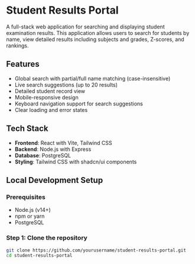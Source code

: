 # Student Results Portal

A full-stack web application for searching and displaying student examination results. This application allows users to search for students by name, view detailed results including subjects and grades, Z-scores, and rankings.

## Features

- Global search with partial/full name matching (case-insensitive)
- Live search suggestions (up to 20 results)
- Detailed student record view
- Mobile-responsive design
- Keyboard navigation support for search suggestions
- Clear loading and error states

## Tech Stack

- **Frontend**: React with Vite, Tailwind CSS
- **Backend**: Node.js with Express
- **Database**: PostgreSQL
- **Styling**: Tailwind CSS with shadcn/ui components

## Local Development Setup

### Prerequisites

- Node.js (v14+)
- npm or yarn
- PostgreSQL

### Step 1: Clone the repository

```bash
git clone https://github.com/yourusername/student-results-portal.git
cd student-results-portal

